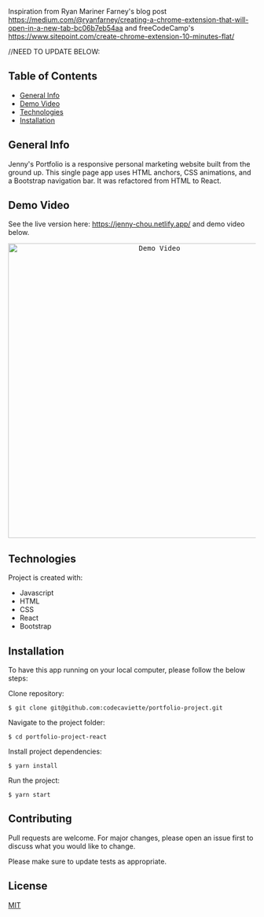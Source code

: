 Inspiration from Ryan Mariner Farney's blog post https://medium.com/@ryanfarney/creating-a-chrome-extension-that-will-open-in-a-new-tab-bc06b7eb54aa and freeCodeCamp's https://www.sitepoint.com/create-chrome-extension-10-minutes-flat/



//NEED TO UPDATE BELOW:
## Table of Contents

- [General Info](#general-info)
- [Demo Video](#demo-video)
- [Technologies](#technologies)
- [Installation](#installation)
<!-- - [To-Do](#future) -->

## <a name="general-info"></a>General Info
Jenny's Portfolio is a responsive personal marketing website built from the ground up. This single page app uses HTML anchors, CSS animations, and a Bootstrap navigation bar. It was refactored from HTML to React.  

## <a name="demo-video"></a>Demo Video
See the live version here: https://jenny-chou.netlify.app/ and demo video below.

<div style="text-align:center">
  <kbd>
    <img width="600" alt="Demo Video" src="https://media.giphy.com/media/sIn84IRGoQsPPyIoN3/giphy.gif">
  </kbd>
</div>

## <a name="technologies"></a>Technologies
Project is created with:
- Javascript 
- HTML 
- CSS
- React
- Bootstrap

## <a name="installation"></a>Installation
To have this app running on your local computer, please follow the below steps:

Clone repository:
```
$ git clone git@github.com:codecaviette/portfolio-project.git
```
Navigate to the project folder:
```
$ cd portfolio-project-react
```
Install project dependencies:
```
$ yarn install
```
Run the project:
```
$ yarn start 
```
<!--## <a name="future"></a>TODO✨
- ✨ Add more quotes -->

## Contributing

Pull requests are welcome. For major changes, please open an issue first to discuss what you would like to change.

Please make sure to update tests as appropriate.

## License

[MIT](https://choosealicense.com/licenses/mit/)
